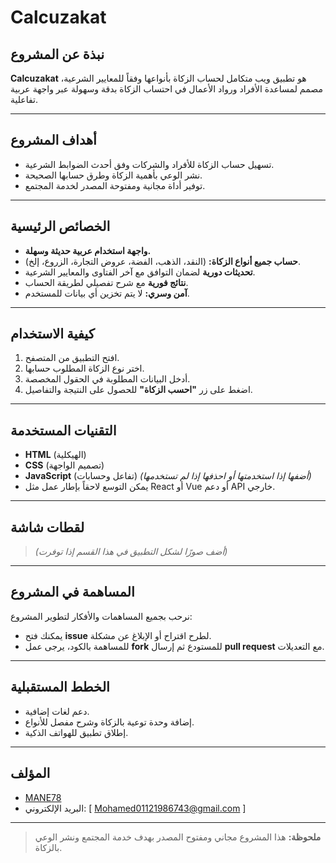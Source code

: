 # Calcuzakat

## نبذة عن المشروع
**Calcuzakat** هو تطبيق ويب متكامل لحساب الزكاة بأنواعها وفقاً للمعايير الشرعية، مصمم لمساعدة الأفراد ورواد الأعمال في احتساب الزكاة بدقة وسهولة عبر واجهة عربية تفاعلية.

---

## أهداف المشروع
- تسهيل حساب الزكاة للأفراد والشركات وفق أحدث الضوابط الشرعية.
- نشر الوعي بأهمية الزكاة وطرق حسابها الصحيحة.
- توفير أداة مجانية ومفتوحة المصدر لخدمة المجتمع.

---

## الخصائص الرئيسية
- **واجهة استخدام عربية حديثة وسهلة.**
- **حساب جميع أنواع الزكاة:** (النقد، الذهب، الفضة، عروض التجارة، الزروع، إلخ).
- **تحديثات دورية** لضمان التوافق مع آخر الفتاوى والمعايير الشرعية.
- **نتائج فورية** مع شرح تفصيلي لطريقة الحساب.
- **آمن وسري:** لا يتم تخزين أي بيانات للمستخدم.

---

## كيفية الاستخدام
1. افتح التطبيق من المتصفح.
2. اختر نوع الزكاة المطلوب حسابها.
3. أدخل البيانات المطلوبة في الحقول المخصصة.
4. اضغط على زر **"احسب الزكاة"** للحصول على النتيجة والتفاصيل.

---

## التقنيات المستخدمة
- **HTML** (الهيكلية)
- **CSS** (تصميم الواجهة)
- **JavaScript** (تفاعل وحسابات) *(أضفها إذا استخدمتها أو احذفها إذا لم تستخدمها)*
- يمكن التوسع لاحقاً بإطار عمل مثل React أو Vue أو دعم API خارجي.

---

## لقطات شاشة
> *(أضف صورًا لشكل التطبيق في هذا القسم إذا توفرت)*

---

## المساهمة في المشروع
نرحب بجميع المساهمات والأفكار لتطوير المشروع:
- يمكنك فتح **issue** لطرح اقتراح أو الإبلاغ عن مشكلة.
- للمساهمة بالكود، يرجى عمل **fork** للمستودع ثم إرسال **pull request** مع التعديلات.

---

## الخطط المستقبلية
- دعم لغات إضافية.
- إضافة وحدة توعية بالزكاة وشرح مفصل للأنواع.
- إطلاق تطبيق للهواتف الذكية.

---

## المؤلف
- [MANE78](https://github.com/MANE78)
- البريد الإلكتروني: [ Mohamed01121986743@gmail.com ]

---

> **ملحوظة:** هذا المشروع مجاني ومفتوح المصدر بهدف خدمة المجتمع ونشر الوعي بالزكاة.
